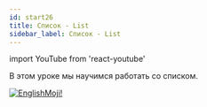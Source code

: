 ```yaml
---
id: start26
title: Список - List
sidebar_label: Список - List
---
```


import YouTube from 'react-youtube'

В этом уроке мы научимся работать со списком.

<YouTube videoId='EVOJpfQU3zE' />

[![EnglishMoji!](/img/logo/englishmoji.png)](https://apps.apple.com/kz/app/englishmoji/id6450254885)
